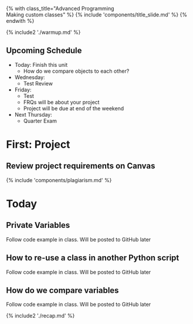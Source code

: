 {% with class_title="Advanced Programming </br>
    Making custom classes" %}
{% include 'components/title_slide.md' %}
{% endwith %}

{% include2 './warmup.md' %}



## Upcoming Schedule
- Today: Finish this unit  
    - How do we compare objects to each other?
- Wednesday:
    - Test Review
- Friday:
    - Test
    - FRQs will be about your project
    - Project will be due at end of the weekend
- Next Thursday: 
    - Quarter Exam


# First: Project

## Review project requirements on Canvas

{% include 'components/plagiarism.md' %}


# Today 

## Private Variables
Follow code example in class. Will be posted to GitHub later

## How to re-use a class in another Python script
Follow code example in class. Will be posted to GitHub later

## How do we compare variables
Follow code example in class. Will be posted to GitHub later



{% include2 './recap.md' %}

